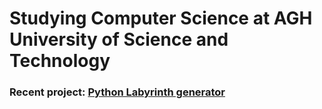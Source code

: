 # Studying Computer Science at AGH University of Science and Technology 
### Recent project: [Python Labyrinth generator](https://github.com/AGH-Narzedzia-Informatyczne/Project_Labyrinth)


<!--
**Pandoors/Pandoors** is a ✨ _special_ ✨ repository because its `README.md` (this file) appears on your GitHub profile.

Here are some ideas to get you started:

- 🔭 I’m currently working on ...
- 🌱 I’m currently learning ...
- 👯 I’m looking to collaborate on ...
- 🤔 I’m looking for help with ...
- 💬 Ask me about ...
- 📫 How to reach me: ...
- 😄 Pronouns: ...
- ⚡ Fun fact: ...
-->
